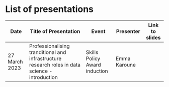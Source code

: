 # List of presentations

| Date | Title of Presentation                                                                           | Event                         | Presenter     | Link to slides |
| ---- | ----------------------------------------------------------------------------------------------- | ----------------------------- | ------------- | -------------- |
| 27 March 2023      | Professionalising tranditional and infrastructure research roles in data science - introduction | Skills Policy Award induction | Emma Karoune |   |
